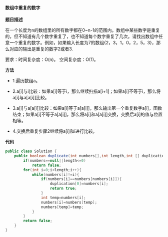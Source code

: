 #### 数组中重复的数字

**题目描述**

在一个长度为n的数组里的所有数字都在0~n-1的范围内。数组中某些数字是重复的，但不知道有几个数字重复了，也不知道每个数字重复了几次。请找出数组中任意一个重复的数字。例如，如果输入长度为7的数组{2，3，1，0，2，5，3}，那么对应的输出是重复的数字2或者3.

要求：时间复杂度：O(n)。  空间复杂度：O(1)。

**方法**

+ 1.遍历数组a。

+ 2.a[i]与i比较：如果a[i]等于i，那么继续扫描a[i+1]；如果a[i]不等于i，那么将a[i]与a[a[i]]比较。 

+ 3.a[i]与a[a[i]]比较：如果a[i]等于a[a[i]]，那么输出第一个重复数字a[i]，函数结束；如果a[i]不等于a[a[i]]，那么将a[i]和a[a[i]]交换，交换后a[i]的值与位置相等。  

+ 4.交换后重复步骤2继续将a[i]和i进行比较。  

**代码**

```java
public class Solution {
    public boolean duplicate(int numbers[],int length,int [] duplication) {
        if(numbers==null||length<=0)
            return false;
        for(int i=0;i<length;i++){
            while(numbers[i]!=i){
                if(numbers[i]==numbers[numbers[i]]){
                    duplication[0]=numbers[i];
                    return true;
                }
                int temp=numbers[i];
                numbers[i]=numbers[temp];
                numbers[temp]=temp;
            }
        }
        return false;
    }
}
```
